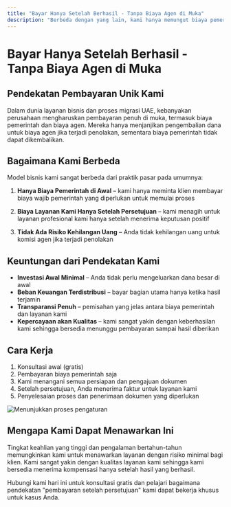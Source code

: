 ```yaml
---
title: "Bayar Hanya Setelah Berhasil - Tanpa Biaya Agen di Muka"
description: "Berbeda dengan yang lain, kami hanya memungut biaya pemerintah di muka dan biaya layanan kami setelah persetujuan. Tanpa risiko, transparansi penuh, dan hasil terjamin."
---
```


# Bayar Hanya Setelah Berhasil - Tanpa Biaya Agen di Muka

## Pendekatan Pembayaran Unik Kami

Dalam dunia layanan bisnis dan proses migrasi UAE, kebanyakan perusahaan mengharuskan pembayaran penuh di muka, termasuk biaya pemerintah dan biaya agen. Mereka hanya menjanjikan pengembalian dana untuk biaya agen jika terjadi penolakan, sementara biaya pemerintah tidak dapat dikembalikan.

## Bagaimana Kami Berbeda

Model bisnis kami sangat berbeda dari praktik pasar pada umumnya:

1. **Hanya Biaya Pemerintah di Awal** – kami hanya meminta klien membayar biaya wajib pemerintah yang diperlukan untuk memulai proses
2. **Biaya Layanan Kami Hanya Setelah Persetujuan** – kami menagih untuk layanan profesional kami hanya setelah menerima keputusan positif

3. **Tidak Ada Risiko Kehilangan Uang** – Anda tidak kehilangan uang untuk komisi agen jika terjadi penolakan

## Keuntungan dari Pendekatan Kami

- **Investasi Awal Minimal** – Anda tidak perlu mengeluarkan dana besar di awal
- **Beban Keuangan Terdistribusi** – bayar bagian utama hanya ketika hasil terjamin
- **Transparansi Penuh** – pemisahan yang jelas antara biaya pemerintah dan layanan kami
- **Kepercayaan akan Kualitas** – kami sangat yakin dengan keberhasilan kami sehingga bersedia menunggu pembayaran sampai hasil diberikan

## Cara Kerja

1. Konsultasi awal (gratis)
2. Pembayaran biaya pemerintah saja
3. Kami menangani semua persiapan dan pengajuan dokumen
4. Setelah persetujuan, Anda menerima faktur untuk layanan kami
5. Penyelesaian proses dan penerimaan dokumen yang diperlukan

![Menunjukkan proses pengaturan](/img/post-payment-process.svg)

## Mengapa Kami Dapat Menawarkan Ini

Tingkat keahlian yang tinggi dan pengalaman bertahun-tahun memungkinkan kami untuk menawarkan layanan dengan risiko minimal bagi klien. Kami sangat yakin dengan kualitas layanan kami sehingga kami bersedia menerima kompensasi hanya setelah hasil yang berhasil.

Hubungi kami hari ini untuk konsultasi gratis dan pelajari bagaimana pendekatan "pembayaran setelah persetujuan" kami dapat bekerja khusus untuk kasus Anda.